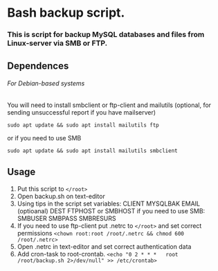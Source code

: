 # Bash backup script.
### This is script for backup MySQL databases and files from Linux-server via SMB or FTP.

## Dependences
###### For Debian-based systems
You will need to install smbclient or ftp-client and mailutils (optional, for sending unsuccessful report if you have mailserver)
```
sudo apt update && sudo apt install mailutils ftp
```
or if you need to use SMB
```
sudo apt update && sudo apt install mailutils smbclient
```
## Usage
1. Put this script to `</root>` 
2. Open backup.sh on text-editor
3. Using tips in the script set variables:
   CLIENT 
   MYSQLBAK
   EMAIL (optioanal)
   DEST
   FTPHOST or SMBHOST
if you need to use SMB:
   SMBUSER
   SMBPASS
   SMBRESURS
4. If you need to use ftp-client put .netrc to `</root>` and set correct permissions
   `<chown root:root /root/.netrc && chmod 600 /root/.netrc>`
5. Open .netrc in text-editor and set correct authentication data
6. Add cron-task to root-crontab.
`<echo "0 2 * * *	root	/root/backup.sh 2>/dev/null" >> /etc/crontab>`
